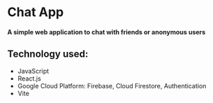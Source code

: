 # Chat App

#### A simple web application to chat with friends or anonymous users

## Technology used:

- JavaScript
- React.js
- Google Cloud Platform: Firebase, Cloud Firestore, Authentication
- Vite
